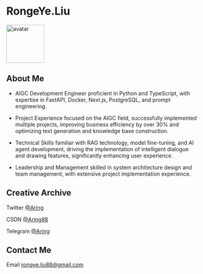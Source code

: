 # RongeYe.Liu

<img src="http://static.aileader.top/image/logo.png" alt="avatar" width="100" height="100">

## About Me 
- AIGC Development Engineer proficient in Python and TypeScript, with expertise in FastAPI, Docker, Next.js, PostgreSQL, and prompt engineering.

- Project Experience focused on the AIGC field, successfully implemented multiple projects, improving business efficiency by over 30% and optimizing text generation and knowledge base construction.

- Technical Skills familiar with RAG technology, model fine-tuning, and AI agent development, driving the implementation of intelligent dialogue and drawing features, significantly enhancing user experience.

- Leadership and Management skilled in system architecture design and team management, with extensive project implementation experience.


## Creative Archive
Twitter [@Aring](https://x.com/Aring70652619)

CSDN [@Aring88](http://m6z.cn/6sNbU2)


Telegram [@Aring](https://t.me/joker637)



## Contact Me
Email [rongye.liu88@gmail.com](mailto:rongye.liu88@gmail.com)
